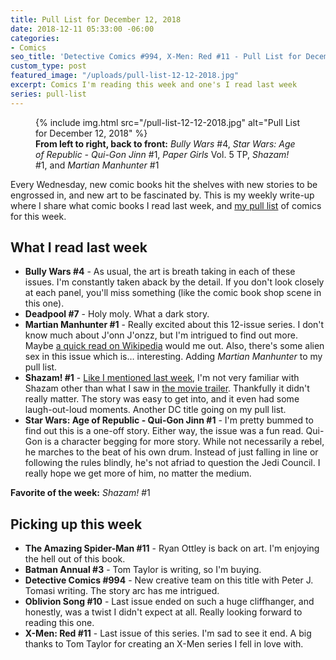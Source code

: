 ```yaml
---
title: Pull List for December 12, 2018
date: 2018-12-11 05:33:00 -06:00
categories:
- Comics
seo_title: 'Detective Comics #994, X-Men: Red #11 - Pull List for December 12, 2018'
custom_type: post
featured_image: "/uploads/pull-list-12-12-2018.jpg"
excerpt: Comics I'm reading this week and one's I read last week
series: pull-list
---
```


<figure class="extendout">
  {% include img.html src="/pull-list-12-12-2018.jpg" alt="Pull List for December 12, 2018" %}
  <figcaption><strong>From left to right, back to front:</strong> <em>Bully Wars</em> #4, <em>Star Wars: Age of Republic - Qui-Gon Jinn</em> #1, <em>Paper Girls</em> Vol. 5 <span class="caps">TP</span>, <em>Shazam!</em> #1, and <em>Martian Manhunter</em> #1</figcaption>
</figure>

Every Wednesday, new comic books hit the shelves with new stories to be engrossed in, and new art to be fascinated by. This is my weekly write-up where I share what comic books I read last week, and [my pull list](/topics/#pull-list) of comics for this week.

## What I read last week

- **Bully Wars #4** - As usual, the art is breath taking in each of these issues. I'm constantly taken aback by the detail. If you don't look closely at each panel, you'll miss something (like the comic book shop scene in this one).
- **Deadpool #7** - Holy moly. What a dark story.
- **Martian Manhunter #1** - Really excited about this 12-issue series. I don't know much about J'onn J'onzz, but I'm intrigued to find out more. Maybe [a quick read on Wikipedia](https://en.wikipedia.org/wiki/Martian_Manhunter) would me out. Also, there's some alien sex in this issue which is… interesting. Adding _Martian Manhunter_ to my pull list.
- **Shazam! #1** - [Like I mentioned last week](/2018/12/pull-list-for-december-5-2018/), I'm not very familiar with Shazam other than what I saw in [the movie trailer](https://www.thetim.blog/2018/07/25/shazam-official-teaser.html). Thankfully it didn't really matter. The story was easy to get into, and it even had some laugh-out-loud moments. Another DC title going on my pull list.
- **Star Wars: Age of Republic - Qui-Gon Jinn #1** - I'm pretty bummed to find out this is a one-off story. Either way, the issue was a fun read. Qui-Gon is a character begging for more story. While not necessarily a rebel, he marches to the beat of his own drum. Instead of just falling in line or following the rules blindly, he's not afriad to question the Jedi Council. I really hope we get more of him, no matter the medium.

**Favorite of the week:** _Shazam!_ #1

## Picking up this week

- **The Amazing Spider-Man #11** - Ryan Ottley is back on art. I'm enjoying the hell out of this book.
- **Batman Annual #3** - Tom Taylor is writing, so I'm buying.
- **Detective Comics #994** - New creative team on this title with Peter J. Tomasi writing. The story arc has me intrigued.
- **Oblivion Song #10** - Last issue ended on such a huge cliffhanger, and honestly, was a twist I didn't expect at all. Really looking forward to reading this one.
- **X-Men: Red #11** - Last issue of this series. I'm sad to see it end. A big thanks to Tom Taylor for creating an X-Men series I fell in love with.
